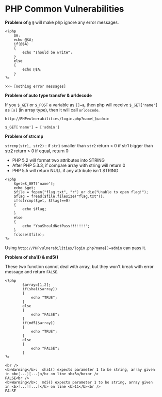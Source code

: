 # **PHP Common Vulnerabilities**

**Problem of `@`**
`@` will make php ignore any error messages.

``` shell=
<?php
    $A;
    echo @$A;
    if(@$A)
    {
        echo "should be write";
    }
    else
    {
        echo @$A;
    }
?>

>>> [nothing error messages]
```

**Problem of auto type transfer & urldecode**

If you `$_GET` or `$_POST` a variable as `[]=a`, then php will receive `$_GET['name']` as `[a]` (in array type), then it will call `urldecode`.

```shell=
http://PHPvulnerabilities/login.php?name[]=admin

$_GET['name'] = ['admin']
```

**Problem of strcmp**

`strcmp(str1, str2)` : 
if `str1` smaller than `str2` return < 0
if str1 bigger than str2 return > 0
if equal, return 0

-   PHP 5.2 will format two attributes into STRING
-   After PHP 5.3.3, if compare array with string will return 0
-   PHP 5.5 will return NULL if any attribute isn't STRING


```shell=
<?php
    $get=$_GET['name'];
    echo $get;
    $file = fopen("flag.txt", "r") or die("Unable to open flag!");
    $flag = fread($file,filesize("flag.txt"));
    if(strcmp($get, $flag)==0)
    {
        echo $flag;
    }
    else
    {
        echo "YouShouldNotPass!!!!!!!";
    }
    fclose($file);
?>
```
Using `http://PHPvulnerabilities/login.php?name[]=admin` can pass it.

**Problem of sha1() & md5()**

These two function cannot deal with array, but they won't break with error message and return `FALSE`.

```shell=
<?php
        $array=[1,2];
        if(sha1($array))
        {
            echo "TRUE";
        }
        else
        {
            echo "FALSE";
        }
        if(md5($array))
        {
            echo "TRUE";
        }
        else
        {
            echo "FALSE";
        }
?>
```

```shell=
<br />
<b>Warning</b>:  sha1() expects parameter 1 to be string, array given in <b>[...][...]</b> on line <b>3</b><br />
FALSE<br />
<b>Warning</b>:  md5() expects parameter 1 to be string, array given in <b>[...][...]</b> on line <b>11</b><br />
FALSE
```

